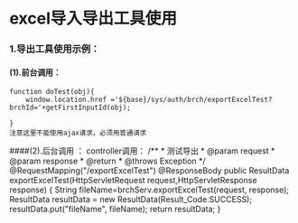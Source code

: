 # excel导入导出工具使用

### 1.导出工具使用示例：
#### (1).前台调用：

    function doTest(obj){
    	window.location.href ='${base}/sys/auth/brch/exportExcelTest?brchId='+getFirstInputId(obj);
    	
    }
    注意这里不能使用ajax请求，必须用普通请求

 ####(2).后台调用 ：
     controller调用：
             /**
             * 测试导出
             * @param request
             * @param response
             * @return
             * @throws Exception
             */
            @RequestMapping("/exportExcelTest")
            @ResponseBody 
            public ResultData exportExcelTest(HttpServletRequest request,HttpServletResponse response) {
            	String fileName=brchServ.exportExcelTest(request, response);
            	ResultData resultData = new ResultData(Result_Code.SUCCESS);
            	resultData.put("fileName", fileName);
                return resultData;
            }  